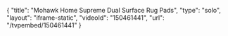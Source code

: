 {
    "title": "Mohawk Home Supreme Dual Surface Rug Pads",
    "type": "solo",
    "layout": "iframe-static",
    "videoId": "150461441",
    "url": "\/tvpembed\/150461441"
}